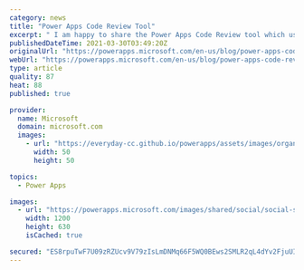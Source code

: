 ```yaml
---
category: news
title: "Power Apps Code Review Tool"
excerpt: " I am happy to share the Power Apps Code Review tool which uses the Power Apps Language Library to process an canvas app in order to extract many useful information used in an app review"
publishedDateTime: 2021-03-30T03:49:20Z
originalUrl: "https://powerapps.microsoft.com/en-us/blog/power-apps-code-review-tool/"
webUrl: "https://powerapps.microsoft.com/en-us/blog/power-apps-code-review-tool/"
type: article
quality: 87
heat: 88
published: true

provider:
  name: Microsoft
  domain: microsoft.com
  images:
    - url: "https://everyday-cc.github.io/powerapps/assets/images/organizations/microsoft.com-50x50.jpg"
      width: 50
      height: 50

topics:
  - Power Apps

images:
  - url: "https://powerapps.microsoft.com/images/shared/social/social-share-post-ignite.png"
    width: 1200
    height: 630
    isCached: true

secured: "ES8rpuTwF7U09zRZUcv9V79zIsLmDNMq66F5WQ0BEws2SMLR2qL4dYv2FjuUIF8i0mXaBuFf5gNDf72jAUHNQPA5zTqMqNASpQ5KAg1ZFdC2NuC8rTU8Y1pi+SShkw1+KwkoKI1uFhBzu2NVXDcOcr7iPc9hhBcIXkvSTbyITKy/eGEO/ev+Fnq183giqOuoRmiKTkbjS8n5TaTfBDwcSjRf2pLOJAzBDwCL/9dl5CnkvwReAvR9KJJwUtP5rcQwcSphAF5pMJ7b+uyrTuLLE06ULwmC8SOUh1xx7irq9/Em8xJf/CAGnA9TjP+gO7/71lYfjRdi20oUZMPFmXYbRupjX4TasXcNxuOJXanGHMQ=;XGA2sAzjLDohdHAdsA6I2g=="
---
```


